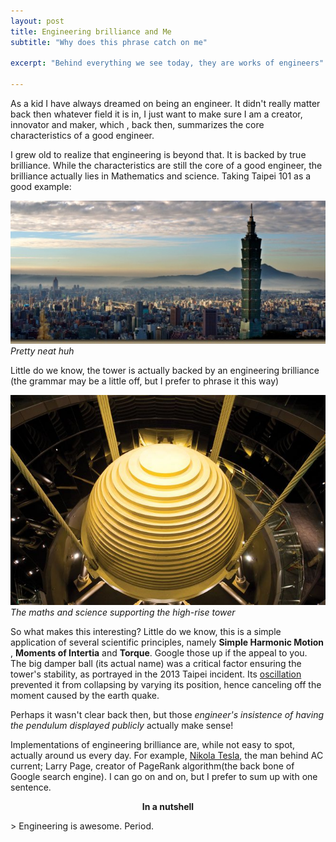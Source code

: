 ```yaml
---
layout: post
title: Engineering brilliance and Me
subtitle: "Why does this phrase catch on me"

excerpt: "Behind everything we see today, they are works of engineers"

---
```


As a kid I have always dreamed on being an engineer. It didn't really matter back then whatever field it is in, I just want to make sure I am a creator, innovator and maker, which , back then,  summarizes the core characteristics of a good engineer.

I grew old to realize that engineering is beyond that. It is backed by true brilliance. While the characteristics are still the core of a good engineer, the brilliance actually lies in Mathematics and science. Taking Taipei 101 as a good example:

<div class="full zoomable"><img src="/images/taipei-101.jpg"></div>
<em>Pretty neat huh</em>

Little do we know, the tower is actually backed by an engineering brilliance (the grammar may be a little off, but I prefer to phrase it this way)

<div class="full zoomable"><img src="/images/taipei-101-pendulum.jpg"></div>
<em>The maths and science supporting the high-rise tower</em>

So what makes this interesting? Little do we know, this is a simple application of several scientific principles, namely <strong>Simple Harmonic Motion</strong> , <strong>Moments of Intertia</strong> and <strong>Torque</strong>. Google those up if the appeal to you. The big damper ball (its actual name) was a critical factor ensuring the tower's stability, as portrayed in the 2013 Taipei incident. Its <a target='_blank' href='http://www.youtube.com/watch?v=ohKqE_mwMmo'>oscillation</a> prevented it from collapsing by varying its position, hence canceling off the moment caused by the earth quake.

Perhaps it wasn't clear back then, but those <em>engineer's insistence of having the pendulum displayed publicly</em> actually make sense! 


Implementations of engineering brilliance are, while not easy to spot, actually around us every day. For example, <a target='_blank' href='http://en.wikipedia.org/wiki/Nikola_Tesla'>Nikola Tesla</a>, the man behind AC current; Larry Page, creator of PageRank algorithm(the back bone of Google search engine). I can go on and on, but I prefer to sum up with one sentence.

<p style="text-align : center"><strong>In a nutshell</strong></p>
> Engineering is awesome. Period.
